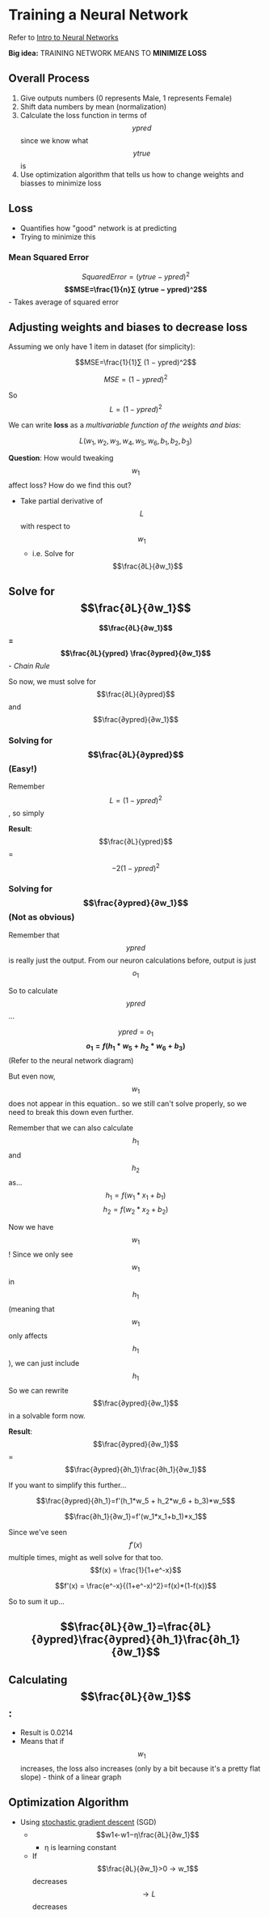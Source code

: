 # Training a Neural Network
Refer to [Intro to Neural Networks]([https://victorzhou.com/blog/intro-to-neural-networks/) 

**Big idea:** TRAINING NETWORK MEANS TO **MINIMIZE LOSS**

## Overall Process
1. Give outputs numbers (0 represents Male, 1 represents Female)
2. Shift data numbers by mean (normalization)
3. Calculate the loss function in terms of $$ypred$$ since we know what $$ytrue$$ is
4. Use optimization algorithm that tells us how to change weights and biasses to minimize loss

## Loss
- Quantifies how "good" network is at predicting
- Trying to minimize this

### Mean Squared Error
$$Squared Error = (ytrue − ypred)^2$$
**$$MSE=\frac{1}{n}∑ (ytrue − ypred)^2$$** - Takes average of squared error

## Adjusting weights and biases to decrease loss
Assuming we only have 1 item in dataset (for simplicity):

$$MSE=\frac{1}{1}∑ (1 − ypred)^2$$

$$MSE= (1 − ypred)^2$$

So $$L=(1 − ypred)^2$$

We can write **loss** as a *multivariable function of the weights and bias*:

$$L(w_1, w_2, w_3, w_4, w_5, w_6, b_1, b_2, b_3)$$

**Question**: How would tweaking $$w_1$$ affect loss? How do we find this out?
- Take partial derivative of $$L$$ with respect to $$w_1$$
  - i.e. Solve for $$\frac{∂L}{∂w_1}$$

## Solve for $$\frac{∂L}{∂w_1}$$
**$$\frac{∂L}{∂w_1}$$ = $$\frac{∂L}{ypred} \frac{∂ypred}{∂w_1}$$** - *Chain Rule*

So now, we must solve for $$\frac{∂L}{∂ypred}$$ and $$\frac{∂ypred}{∂w_1}$$

### Solving for $$\frac{∂L}{∂ypred}$$ (Easy!)

Remember $$L=(1 − ypred)^2$$, so simply

**Result**: $$\frac{∂L}{ypred}$$ = $$-2(1-ypred)^2$$

### Solving for $$\frac{∂ypred}{∂w_1}$$ (Not as obvious)

Remember that $$ypred$$ is really just the output.
From our neuron calculations before, output is just $$o_1$$

So to calculate $$ypred$$...

$$ypred = o_1$$
**$$o_1 = f(h_1*w_5 + h_2 * w_6 + b_3)$$** (Refer to the neural network diagram)

But even now, $$w_1$$ does not appear in this equation.. so we still can't solve properly, so we need to break this down even further.

Remember that we can also calculate $$h_1$$ and $$h_2$$ as...
$$h_1 = f(w_1*x_1 + b_1)$$
$$h_2 = f(w_2*x_2 + b_2)$$

Now we have $$w_1$$! Since we only see $$w_1$$ in $$h_1$$ (meaning that $$w_1$$ only affects $$h_1$$), we can just include $$h_1$$ So we can rewrite $$\frac{∂ypred}{∂w_1}$$ in a solvable form now.

**Result**: $$\frac{∂ypred}{∂w_1}$$ = $$\frac{∂ypred}{∂h_1}\frac{∂h_1}{∂w_1}$$

If you want to simplify this further...

$$\frac{∂ypred}{∂h_1}=f'(h_1*w_5 + h_2*w_6 + b_3)*w_5$$ 

$$\frac{∂h_1}{∂w_1}=f'(w_1*x_1+b_1)*x_1$$

Since we've seen $$f'(x)$$ multiple times, might as well solve for that too.
$$f(x) = \frac{1}{1+e^-x}$$

$$f'(x) = \frac{e^-x}{(1+e^-x)^2}=f(x)*(1-f(x))$$

So to sum it up...

## $$\frac{∂L}{∂w_1}=\frac{∂L}{∂ypred}\frac{∂ypred}{∂h_1}\frac{∂h_1}{∂w_1}$$

## Calculating $$\frac{∂L}{∂w_1}$$:
- Result is 0.0214
- Means that if $$w_1$$ increases, the loss also increases (only by a bit because it's a pretty flat slope) - think of a linear graph

## Optimization Algorithm
- Using [stochastic gradient descent](https://en.wikipedia.org/wiki/Stochastic_gradient_descent) (SGD)
  - $$w1​←w1​−η\frac{∂L}{∂w_1}$$
    - η is learning constant
  - If $$\frac{∂L}{∂w_1}>0 → w_1$$ decreases $$→ L$$ decreases
